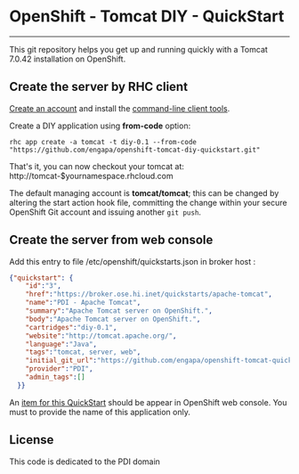 OpenShift - Tomcat DIY - QuickStart
===================================
***

This git repository helps you get up and running quickly with a Tomcat 7.0.42 installation on OpenShift.

Create the server by RHC client
-------------------------------

<a href="http://openshift.redhat.com/">Create an account</a> and install the <a href="https://www.openshift.com/get-started">command-line client tools</a>.

Create a DIY application using **from-code** option:

    rhc app create -a tomcat -t diy-0.1 --from-code "https://github.com/engapa/openshift-tomcat-diy-quickstart.git"

That's it, you can now checkout your tomcat at:
    http://tomcat-$yournamespace.rhcloud.com

The default managing account is **tomcat/tomcat**; this can be changed by altering the 
start action hook file, committing the change within your secure OpenShift
Git account and issuing another <code>git push</code>.

Create the server from web console
----------------------------------

Add this entry to file /etc/openshift/quickstarts.json in broker host :

```json
{"quickstart": {
    "id":"3",
    "href":"https://broker.ose.hi.inet/quickstarts/apache-tomcat",
    "name":"PDI - Apache Tomcat",
    "summary":"Apache Tomcat server on OpenShift.",
    "body":"Apache Tomcat server on OpenShift.",
    "cartridges":"diy-0.1",
    "website":"http://tomcat.apache.org/",
    "language":"Java",
    "tags":"tomcat, server, web",
    "initial_git_url":"https://github.com/engapa/openshift-tomcat-quickstart.git",
    "provider":"PDI",
    "admin_tags":[]
  }}
```

An <a href="https://broker.ose.hi.inet/console/application_types/quickstart!3">item for this QuickStart</a> should be appear in OpenShift web console. You must to provide the name of this application only.

License
-------
This code is dedicated to the PDI domain

